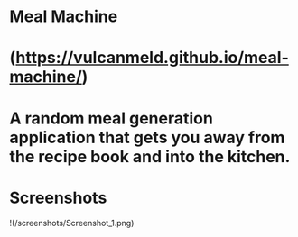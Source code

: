 Meal Machine
====================
(https://vulcanmeld.github.io/meal-machine/)
====================
A random meal generation application that gets you away from the recipe book and into the kitchen.
====================
Screenshots
====================
!(/screenshots/Screenshot_1.png)